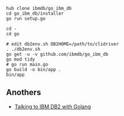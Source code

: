 
```
hub clone ibmdb/go_ibm_db
cd go_ibm_db/installer
go run setup.go

cd -
cd go

# edit db2env.sh DB2HOME=/path/to/clidriver
. ./db2env.sh
go get -u -v github.com/ibmdb/go_ibm_db
go mod tidy
# go run main.go
go build -o bin/app .
bin/app
```

## Anothers

- [Talking to IBM DB2 with Golang](https://link.medium.com/GLaeftAushb)
